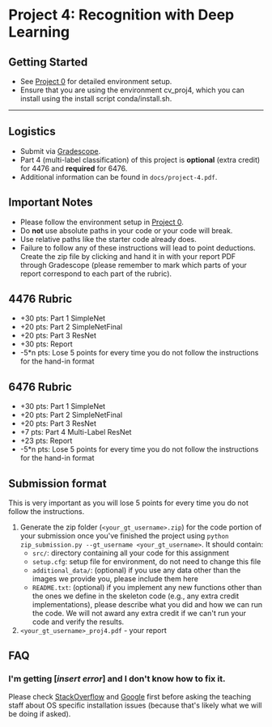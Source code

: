 # Project 4: Recognition with Deep Learning

## Getting Started
  - See [Project 0](https://github.gatech.edu/cs4476/project-0) for detailed environment setup.
  - Ensure that you are using the environment cv_proj4, which you can install using the install script conda/install.sh.

---

## Logistics
- Submit via [Gradescope](https://gradescope.com).
- Part 4 (multi-label classification) of this project is **optional** (extra credit) for 4476 and **required** for 6476.
- Additional information can be found in `docs/project-4.pdf`.

## Important Notes
- Please follow the environment setup in [Project 0](https://github.gatech.edu/cs4476/project-0).
- Do **not** use absolute paths in your code or your code will break.
- Use relative paths like the starter code already does.
- Failure to follow any of these instructions will lead to point deductions. Create the zip file by clicking and hand it in with your report PDF through Gradescope (please remember to mark which parts of your report correspond to each part of the rubric).

## 4476 Rubric

- +30 pts: Part 1 SimpleNet
- +20 pts: Part 2 SimpleNetFinal
- +20 pts: Part 3 ResNet
- +30 pts: Report
- -5*n pts: Lose 5 points for every time you do not follow the instructions for the hand-in format


## 6476 Rubric

- +30 pts: Part 1 SimpleNet
- +20 pts: Part 2 SimpleNetFinal
- +20 pts: Part 3 ResNet
- +7 pts: Part 4 Multi-Label ResNet
- +23 pts: Report
- -5*n pts: Lose 5 points for every time you do not follow the instructions for the hand-in format

## Submission format

This is very important as you will lose 5 points for every time you do not follow the instructions.

1. Generate the zip folder (`<your_gt_username>.zip`) for the code portion of your submission once you've finished the project using `python zip_submission.py --gt_username <your_gt_username>`. It should contain:
    - `src/`: directory containing all your code for this assignment
    - `setup.cfg`: setup file for environment, do not need to change this file
    - `additional_data/`: (optional) if you use any data other than the images we provide you, please include them here
    - `README.txt`: (optional) if you implement any new functions other than the ones we define in the skeleton code (e.g., any extra credit implementations), please describe what you did and how we can run the code. We will not award any extra credit if we can't run your code and verify the results.
2. `<your_gt_username>_proj4.pdf` - your report

## FAQ

### I'm getting [*insert error*] and I don't know how to fix it.

Please check [StackOverflow](https://stackoverflow.com/) and [Google](https://google.com/) first before asking the teaching staff about OS specific installation issues (because that's likely what we will be doing if asked).
